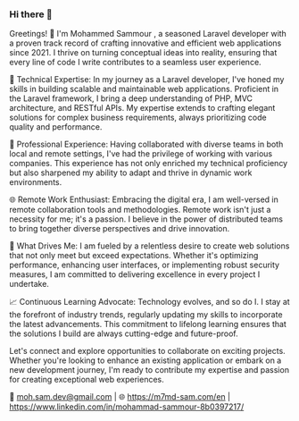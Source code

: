 ### Hi there 👋

<!--
**M7MDSAMM/M7MDSAMM** is a ✨ _special_ ✨ repository because its `README.md` (this file) appears on your GitHub profile.

Here are some ideas to get you started:

- 🔭 I’m currently working on ...
- 🌱 I’m currently learning ...
- 👯 I’m looking to collaborate on ...
- 🤔 I’m looking for help with ...
- 💬 Ask me about ...
- 📫 How to reach me: ...
- 😄 Pronouns: ...
- ⚡ Fun fact: ...
-->
Greetings! 👋 I'm Mohammed Sammour , a seasoned Laravel developer with a proven track record of crafting innovative and efficient web applications since 2021. I thrive on turning conceptual ideas into reality, ensuring that every line of code I write contributes to a seamless user experience.

🔧 Technical Expertise:
In my journey as a Laravel developer, I've honed my skills in building scalable and maintainable web applications. Proficient in the Laravel framework, I bring a deep understanding of PHP, MVC architecture, and RESTful APIs. My expertise extends to crafting elegant solutions for complex business requirements, always prioritizing code quality and performance.

💼 Professional Experience:
Having collaborated with diverse teams in both local and remote settings, I've had the privilege of working with various companies. This experience has not only enriched my technical proficiency but also sharpened my ability to adapt and thrive in dynamic work environments.

🌐 Remote Work Enthusiast:
Embracing the digital era, I am well-versed in remote collaboration tools and methodologies. Remote work isn't just a necessity for me; it's a passion. I believe in the power of distributed teams to bring together diverse perspectives and drive innovation.

🚀 What Drives Me:
I am fueled by a relentless desire to create web solutions that not only meet but exceed expectations. Whether it's optimizing performance, enhancing user interfaces, or implementing robust security measures, I am committed to delivering excellence in every project I undertake.

📈 Continuous Learning Advocate:
Technology evolves, and so do I. I stay at the forefront of industry trends, regularly updating my skills to incorporate the latest advancements. This commitment to lifelong learning ensures that the solutions I build are always cutting-edge and future-proof.

Let's connect and explore opportunities to collaborate on exciting projects. Whether you're looking to enhance an existing application or embark on a new development journey, I'm ready to contribute my expertise and passion for creating exceptional web experiences.

📧 moh.sam.dev@gmail.com | 🌐 https://m7md-sam.com/en | https://www.linkedin.com/in/mohammad-sammour-8b0397217/
